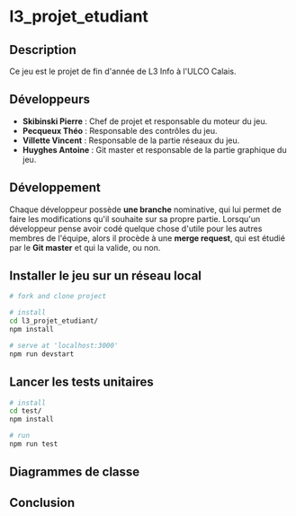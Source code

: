 # l3_projet_etudiant


## Description 

Ce jeu est le projet de fin d'année de L3 Info à l'ULCO Calais.

## Développeurs 

* **Skibinski Pierre** : Chef de projet et responsable du moteur du jeu.
* **Pecqueux Théo** :  Responsable des contrôles du jeu.
* **Villette Vincent** : Responsable de la partie réseaux du jeu.
* **Huyghes Antoine** : Git master et responsable de la partie graphique du jeu.

## Développement 

Chaque développeur possède **une branche** nominative, qui lui permet de faire les modifications qu'il souhaite sur sa propre partie.
Lorsqu'un développeur pense avoir codé quelque chose d'utile pour les autres membres de l'équipe, alors il procède à une **merge request**, 
qui est étudié par le **Git master** et qui la valide, ou non. 

## Installer le jeu sur un réseau local

```sh
# fork and clone project

# install
cd l3_projet_etudiant/
npm install

# serve at 'localhost:3000'
npm run devstart
```

## Lancer les tests unitaires

```sh
# install
cd test/
npm install

# run
npm run test
```

## Diagrammes de classe 


## Conclusion 


